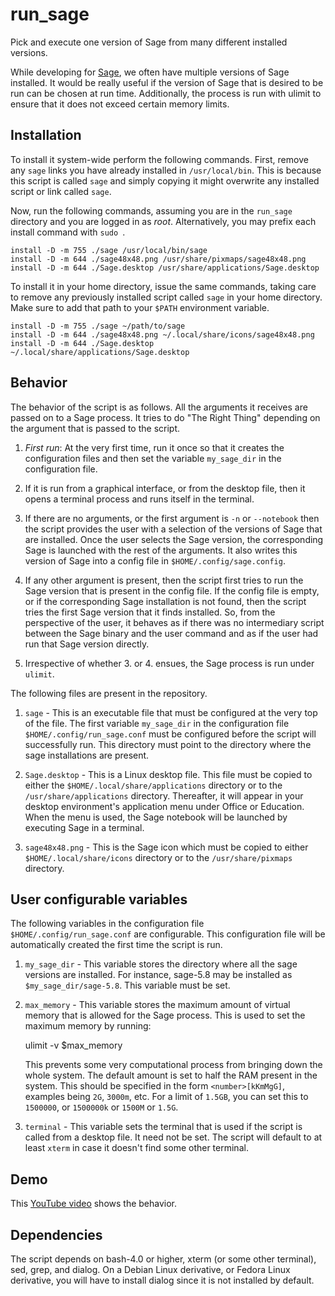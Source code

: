 run_sage
========

Pick and execute one version of Sage from many different installed versions.

While developing for [Sage](http://sagemath.org), we often have multiple
versions of Sage installed. It would be really useful if the version of
Sage that is desired to be run can be chosen at run time. Additionally, the
process is run with ulimit to ensure that it does not exceed certain memory
limits.

Installation
------------
To install it system-wide perform the following commands. First, remove
any `sage` links you have already installed in `/usr/local/bin`.  This is
because this script is called `sage` and simply copying it might overwrite
any installed script or link called `sage`.

Now, run the following commands, assuming you are in the `run_sage`
directory and you are logged in as _root_. Alternatively, you may prefix
each install command with `sudo `.

    install -D -m 755 ./sage /usr/local/bin/sage
    install -D -m 644 ./sage48x48.png /usr/share/pixmaps/sage48x48.png
    install -D -m 644 ./Sage.desktop /usr/share/applications/Sage.desktop

To install it in your home directory, issue the same commands, taking care
to remove any previously installed script called `sage` in your home
directory. Make sure to add that path to your `$PATH` environment variable.

    install -D -m 755 ./sage ~/path/to/sage
    install -D -m 644 ./sage48x48.png ~/.local/share/icons/sage48x48.png
    install -D -m 644 ./Sage.desktop ~/.local/share/applications/Sage.desktop

Behavior
--------

The behavior of the script is as follows. All the arguments it receives are
passed on to a Sage process. It tries to do "The Right Thing" depending on
the argument that is passed to the script.

1. _First run_: At the very first time, run it once so that it creates the configuration
   files and then set the variable `my_sage_dir` in the configuration file.

2. If it is run from a graphical interface, or from the desktop file, then
   it opens a terminal process and runs itself in the terminal.

3. If there are no arguments, or the first argument is `-n` or `--notebook`
   then the script provides the user with a selection of the versions of
   Sage that are installed. Once the user selects the Sage version, the
   corresponding Sage is launched with the rest of the arguments. It also
   writes this version of Sage into a config file in
   `$HOME/.config/sage.config`.

4. If any other argument is present, then the script first tries to run the
   Sage version that is present in the config file. If the config file is
   empty, or if the corresponding Sage installation is not found, then the
   script tries the first Sage version that it finds installed. So, from
   the perspective of the user, it behaves as if there was no intermediary
   script between the Sage binary and the user command and as if the user
   had run that Sage version directly.

5. Irrespective of whether 3. or 4. ensues, the Sage process is run under
   `ulimit`.

The following files are present in the repository.

1. `sage` - This is an executable file that must be configured at the
   very top of the file. The first variable `my_sage_dir` in the
   configuration file `$HOME/.config/run_sage.conf` must be configured
   before the script will successfully run. This directory must point to
   the directory where the sage installations are present.

2. `Sage.desktop` - This is a Linux desktop file.  This file must be copied
   to either the `$HOME/.local/share/applications` directory or to the
   `/usr/share/applications` directory.  Thereafter, it will appear in
   your desktop environment's application menu under Office or Education.
   When the menu is used, the Sage notebook will be launched by executing
   Sage in a terminal.

3. `sage48x48.png` - This is the Sage icon which must be copied to either
   `$HOME/.local/share/icons` directory or to the `/usr/share/pixmaps`
   directory.

User configurable variables
---------------------------

The following variables in the configuration file
`$HOME/.config/run_sage.conf` are configurable. This configuration file
will be automatically created the first time the script is run.

1. `my_sage_dir` - This variable stores the directory where all the sage
   versions are installed. For instance, sage-5.8 may be installed as
   `$my_sage_dir/sage-5.8`. This variable must be set.

2. `max_memory` - This variable stores the maximum amount of virtual memory
   that is allowed for the Sage process. This is used to set the maximum
   memory by running:

    ulimit -v $max_memory

   This prevents some very computational process from bringing down the
   whole system. The default amount is set to half the RAM present in the
   system. This should be specified in the form `<number>[kKmMgG]`,
   examples being `2G`, `3000m`, etc. For a limit of `1.5GB`, you can set
   this to `1500000`, or `1500000k` or `1500M` or `1.5G`.

3. `terminal` - This variable sets the terminal that is used if the script
   is called from a desktop file. It need not be set. The script will
   default to at least `xterm` in case it doesn't find some other terminal.

Demo
----

This [YouTube video](http://www.youtube.com/watch?v=iRsWHC0t-Ik) shows the behavior.

Dependencies
------------

The script depends on bash-4.0 or higher, xterm (or some other terminal),
sed, grep, and dialog. On a Debian Linux derivative, or Fedora Linux
derivative, you will have to install dialog since it is not installed by
default.

